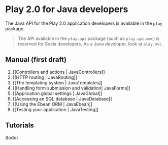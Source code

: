 # Play 2.0 for Java developers

The Java API for the Play 2.0 application developers is available in the `play` package. 

> The API available in the `play.api` package (such as `play.api.mvc`) is reserved for Scala developers. As a Java developer, look at `play.mvc`.

## Manual (first draft)

1. [[Controllers and actions | JavaControllers]]
2. [[HTTP routing | JavaRouting]]
3. [[The templating system | JavaTemplates]]
4. [[Handling form submission and validation| JavaForms]]
5. [[Application global settings | JavaGlobal]]
6. [[Accessing an SQL database | JavaDatabase]]
7. [[Using the Ebean ORM | JavaEbean]]
8. [[Testing your application | JavaTesting]]

## Tutorials

(todo)
